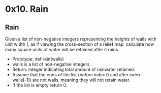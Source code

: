 # 0x10. Rain

## Rain

Given a list of non-negative integers representing the heights of walls with unit width 1, as if viewing the cross-section of a relief map, calculate how many square units of water will be retained after it rains.

* Prototype: def rain(walls)
* walls is a list of non-negative integers.
* Return: Integer indicating total amount of rainwater retained.
* Assume that the ends of the list (before index 0 and after  index walls[-1]) are not walls, meaning they will not retain water.
* If the list is empty return 0.
